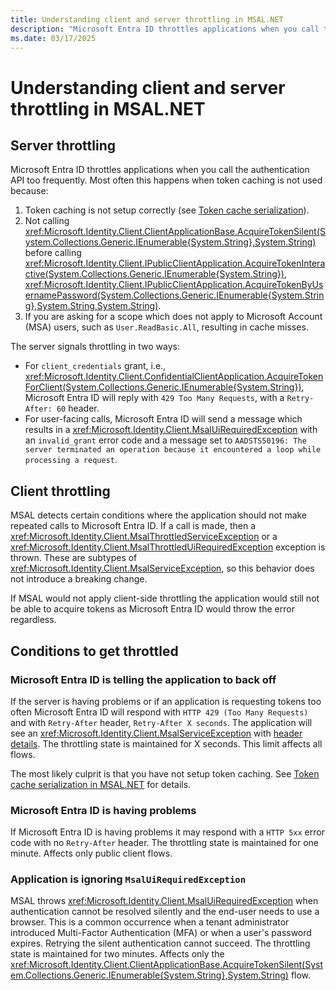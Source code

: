 ```yaml
---
title: Understanding client and server throttling in MSAL.NET
description: "Microsoft Entra ID throttles applications when you call the authentication API too frequently. Learn how to handle this with MSAL.NET."
ms.date: 03/17/2025
---
```


# Understanding client and server throttling in MSAL.NET

## Server throttling

Microsoft Entra ID throttles applications when you call the authentication API too frequently. Most often this happens when token caching is not used because:

1. Token caching is not setup correctly (see [Token cache serialization](/azure/active-directory/develop/msal-net-token-cache-serialization)).
2. Not calling <xref:Microsoft.Identity.Client.ClientApplicationBase.AcquireTokenSilent(System.Collections.Generic.IEnumerable{System.String},System.String)> before calling <xref:Microsoft.Identity.Client.IPublicClientApplication.AcquireTokenInteractive(System.Collections.Generic.IEnumerable{System.String})>, <xref:Microsoft.Identity.Client.IPublicClientApplication.AcquireTokenByUsernamePassword(System.Collections.Generic.IEnumerable{System.String},System.String,System.String)>.
3. If you are asking for a scope which does not apply to Microsoft Account (MSA) users, such as `User.ReadBasic.All`, resulting in cache misses.

The server signals throttling in two ways:

- For `client_credentials` grant, i.e., <xref:Microsoft.Identity.Client.ConfidentialClientApplication.AcquireTokenForClient(System.Collections.Generic.IEnumerable{System.String})>, Microsoft Entra ID will reply with `429 Too Many Requests`, with a `Retry-After: 60` header.
- For user-facing calls, Microsoft Entra ID will send a message which results in a <xref:Microsoft.Identity.Client.MsalUiRequiredException> with an `invalid_grant` error code and a message set to `AADSTS50196: The server terminated an operation because it encountered a loop while processing a request`.

## Client throttling

MSAL detects certain conditions where the application should not make repeated calls to Microsoft Entra ID. If a call is made, then a <xref:Microsoft.Identity.Client.MsalThrottledServiceException> or a <xref:Microsoft.Identity.Client.MsalThrottledUiRequiredException> exception is thrown. These are subtypes of <xref:Microsoft.Identity.Client.MsalServiceException>, so this behavior does not introduce a breaking change.

If MSAL would not apply client-side throttling the application would still not be able to acquire tokens as Microsoft Entra ID would throw the error regardless.

## Conditions to get throttled

<a name='azure-ad-is-telling-the-application-to-back-off'></a>

### Microsoft Entra ID is telling the application to back off

If the server is having problems or if an application is requesting tokens too often Microsoft Entra ID will respond with `HTTP 429 (Too Many Requests)` and with `Retry-After` header, `Retry-After X seconds`. The application will see an <xref:Microsoft.Identity.Client.MsalServiceException> with [header details](../advanced/exceptions/retry-policy.md). The throttling state is maintained for X seconds. This limit affects all flows.

The most likely culprit is that you have not setup token caching. See [Token cache serialization in MSAL.NET](/azure/active-directory/develop/msal-net-token-cache-serialization) for details.

<a name='azure-ad-is-having-problems'></a>

### Microsoft Entra ID is having problems

If Microsoft Entra ID is having problems it may respond with a `HTTP 5xx` error code with no `Retry-After` header. The throttling state is maintained for one minute. Affects only public client flows.

### Application is ignoring `MsalUiRequiredException`

MSAL throws <xref:Microsoft.Identity.Client.MsalUiRequiredException> when authentication cannot be resolved silently and the end-user needs to use a browser. This is a common occurrence when a tenant administrator introduced Multi-Factor Authentication (MFA) or when a user's password expires. Retrying the silent authentication cannot succeed. The throttling state is maintained for two minutes. Affects only the <xref:Microsoft.Identity.Client.ClientApplicationBase.AcquireTokenSilent(System.Collections.Generic.IEnumerable{System.String},System.String)> flow.
